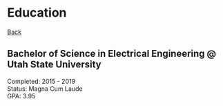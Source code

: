 # Education

[Back](./)

## Bachelor of Science in Electrical Engineering @ Utah State University

Completed: 2015 - 2019  
Status: Magna Cum Laude  
GPA: 3.95
